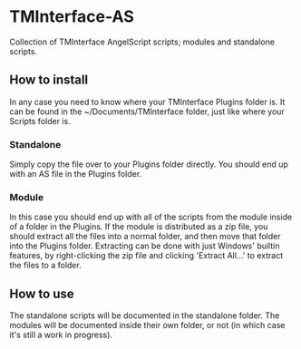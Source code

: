 # TMInterface-AS
Collection of TMInterface AngelScript scripts; modules and standalone scripts.

## How to install
In any case you need to know where your TMInterface Plugins folder is.
It can be found in the ~/Documents/TMInterface folder, just like where your Scripts folder is.

### Standalone
Simply copy the file over to your Plugins folder directly.
You should end up with an AS file in the Plugins folder.

### Module
In this case you should end up with all of the scripts from the module inside of a folder in the Plugins.
If the module is distributed as a zip file, you should extract all the files into a normal folder, and then move that folder into the Plugins folder.
Extracting can be done with just Windows' builtin features, by right-clicking the zip file and clicking 'Extract All...' to extract the files to a folder.

## How to use
The standalone scripts will be documented in the standalone folder.
The modules will be documented inside their own folder, or not (in which case it's still a work in progress).
